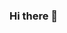 ### Hi there 👋

<!--
**NaderHashim/NaderHashim** is a ✨ _special_ ✨ repository because its `README.md` (this file) appears on your GitHub profile.

Here are some ideas to get you started:

- 🔭 I’m currently working on ... Learning HTML and CSS
- 🌱 I’m currently learning ... HTML and CSS
- 👯 I’m looking to collaborate on ... Learning :)
- 🤔 I’m looking for help with ... Everything!
- 💬 Ask me about ... Politics
- 📫 How to reach me: ... naderhashim.vt@gmail.com
- 😄 Pronouns: ... he/him
- ⚡ Fun fact: ... I raise chickens!
-->
